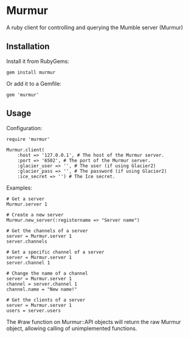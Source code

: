 # Murmur

A ruby client for controlling and querying the Mumble server (Murmur)

## Installation

Install it from RubyGems:

```
gem install murmur
```

Or add it to a Gemfile:

```
gem 'murmur'
```

## Usage

Configuration:

```
require 'murmur'

Murmur.client(
    :host => '127.0.0.1', # The host of the Murmur server.
    :port => '6502', # The port of the Murmur server.
    :glacier_user => '', # The user (if using Glacier2)
    :glacier_pass => '', # The password (if using Glacier2)
    :ice_secret => '') # The Ice secret.
```

Examples:

```
# Get a server
Murmur.server 1

# Create a new server
Murmur.new_server(:registername => "Server name")

# Get the channels of a server
server = Murmur.server 1
server.channels

# Get a specific channel of a server
server = Murmur.server 1
server.channel 1

# Change the name of a channel
server = Murmur.server 1
channel = server.channel 1
channel.name = "New name!"

# Get the clients of a server
server = Murmur.server 1
users = server.users
```

The #raw function on Murmur::API objects will return the raw Murmur object, allowing calling of unimplemented functions.

